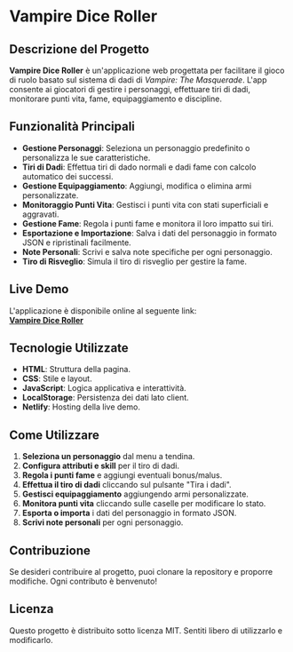 # Vampire Dice Roller

## Descrizione del Progetto

**Vampire Dice Roller** è un'applicazione web progettata per facilitare il gioco di ruolo basato sul sistema di dadi di *Vampire: The Masquerade*. L'app consente ai giocatori di gestire i personaggi, effettuare tiri di dadi, monitorare punti vita, fame, equipaggiamento e discipline.

## Funzionalità Principali

- **Gestione Personaggi**: Seleziona un personaggio predefinito o personalizza le sue caratteristiche.
- **Tiri di Dadi**: Effettua tiri di dado normali e dadi fame con calcolo automatico dei successi.
- **Gestione Equipaggiamento**: Aggiungi, modifica o elimina armi personalizzate.
- **Monitoraggio Punti Vita**: Gestisci i punti vita con stati superficiali e aggravati.
- **Gestione Fame**: Regola i punti fame e monitora il loro impatto sui tiri.
- **Esportazione e Importazione**: Salva i dati del personaggio in formato JSON e ripristinali facilmente.
- **Note Personali**: Scrivi e salva note specifiche per ogni personaggio.
- **Tiro di Risveglio**: Simula il tiro di risveglio per gestire la fame.

## Live Demo

L'applicazione è disponibile online al seguente link:  
[**Vampire Dice Roller**](https://vampire-dice-roller-best-coterie.netlify.app/)

## Tecnologie Utilizzate

- **HTML**: Struttura della pagina.
- **CSS**: Stile e layout.
- **JavaScript**: Logica applicativa e interattività.
- **LocalStorage**: Persistenza dei dati lato client.
- **Netlify**: Hosting della live demo.

## Come Utilizzare

1. **Seleziona un personaggio** dal menu a tendina.
2. **Configura attributi e skill** per il tiro di dadi.
3. **Regola i punti fame** e aggiungi eventuali bonus/malus.
4. **Effettua il tiro di dadi** cliccando sul pulsante "Tira i dadi".
5. **Gestisci equipaggiamento** aggiungendo armi personalizzate.
6. **Monitora punti vita** cliccando sulle caselle per modificare lo stato.
7. **Esporta o importa** i dati del personaggio in formato JSON.
8. **Scrivi note personali** per ogni personaggio.

## Contribuzione

Se desideri contribuire al progetto, puoi clonare la repository e proporre modifiche. Ogni contributo è benvenuto!

## Licenza

Questo progetto è distribuito sotto licenza MIT. Sentiti libero di utilizzarlo e modificarlo.

